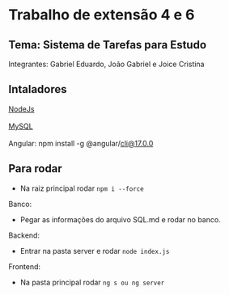 # Trabalho de extensão 4 e 6
## Tema: Sistema de Tarefas para Estudo</h3>
Integrantes: Gabriel Eduardo, João Gabriel e Joice Cristina

## Intaladores

<a href="https://nodejs.org/en/download/prebuilt-installer">NodeJs</a>
<br><br>
<a href="https://dev.mysql.com/downloads/installer/">MySQL</a>
<br><br>
Angular: npm install -g @angular/cli@17.0.0


## Para rodar

- Na raiz principal rodar `npm i --force`

Banco:

- Pegar as informações do arquivo SQL.md e rodar no banco.

Backend: 

- Entrar na pasta server e rodar `node index.js`

Frontend: 

- Na pasta principal rodar `ng s ou ng server`
